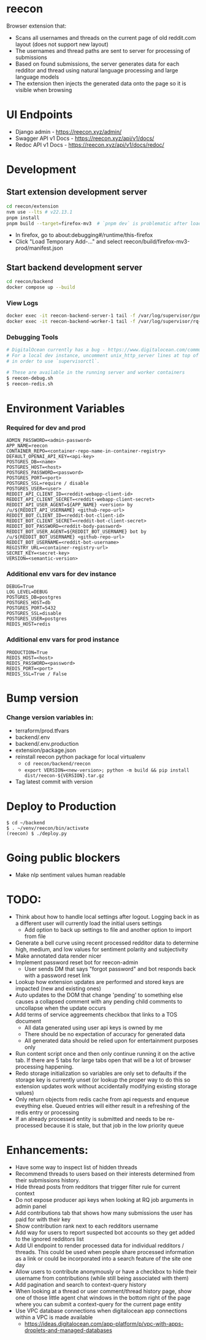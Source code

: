 # reecon
Browser extension that:
- Scans all usernames and threads on the current page of old reddit.com layout (does not support new layout)
- The usernames and thread paths are sent to server for processing of submissions
- Based on found submissions, the server generates data for each redditor and thread using natural language processing and large language models
- The extension then injects the generated data onto the page so it is visible when browsing

# UI Endpoints
- Django admin - https://reecon.xyz/admin/
- Swagger API v1 Docs - https://reecon.xyz/api/v1/docs/
- Redoc API v1 Docs - https://reecon.xyz/api/v1/docs/redoc/

# Development
## Start extension development server
```bash
cd reecon/extension
nvm use --lts # v22.13.1
pnpm install
pnpm build --target=firefox-mv3  # `pnpm dev` is problematic after loading the extension into the browser so use `pnpm build`
```
- In firefox, go to about:debugging#/runtime/this-firefox
- Click "Load Temporary Add-..." and select reecon/build/firefox-mv3-prod/manifest.json

## Start backend development server
```bash
cd reecon/backend
docker compose up --build
```

### View Logs
```bash
docker exec -it reecon-backend-server-1 tail -f /var/log/supervisor/gunicorn/app.log
docker exec -it reecon-backend-worker-1 tail -f /var/log/supervisor/rq-worker/worker.log
```

### Debugging Tools
```bash
# DigitalOcean currently has a bug - https://www.digitalocean.com/community/questions/app-platform-supervisor-error
# For a local dev instance, uncomment unix_http_server lines at top of supervisord.conf for server and worker
# in order to use `supervisorctl`.

# These are available in the running server and worker containers
$ reecon-debug.sh
$ reecon-redis.sh
```

# Environment Variables
### Required for dev and prod
```
ADMIN_PASSWORD=<admin-password>
APP_NAME=reecon
CONTAINER_REPO=<container-repo-name-in-container-registry>
DEFAULT_OPENAI_API_KEY=<api-key>
POSTGRES_DB=<name>
POSTGRES_HOST=<host>
POSTGRES_PASSWORD=<password>
POSTGRES_PORT=<port>
POSTGRES_SSL=require / disable
POSTGRES_USER=<user>
REDDIT_API_CLIENT_ID=<reddit-webapp-client-id>
REDDIT_API_CLIENT_SECRET=<reddit-webapp-client-secret>
REDDIT_API_USER_AGENT=${APP_NAME} <version> by /u/${REDDIT_API_USERNAME} <github-repo-url>
REDDIT_BOT_CLIENT_ID=<reddit-bot-client-id>
REDDIT_BOT_CLIENT_SECRET=<reddit-bot-client-secret>
REDDIT_BOT_PASSWORD=<reddit-body-password>
REDDIT_BOT_USER_AGENT=${REDDIT_BOT_USERNAME} bot by /u/${REDDIT_BOT_USERNAME} <github-repo-url>
REDDIT_BOT_USERNAME=<reddit-bot-username>
REGISTRY_URL=<container-registry-url>
SECRET_KEY=<secret-key>
VERSION=<semantic-version>
```

### Additional env vars for dev instance
```
DEBUG=True
LOG_LEVEL=DEBUG
POSTGRES_DB=postgres
POSTGRES_HOST=db
POSTGRES_PORT=5432
POSTGRES_SSL=disable
POSTGRES_USER=postgres
REDIS_HOST=redis
```

### Additional env vars for prod instance
```
PRODUCTION=True
REDIS_HOST=<host>
REDIS_PASSWORD=<password>
REDIS_PORT=<port>
REDIS_SSL=True / False
```

# Bump version
### Change version variables in:
- terraform/prod.tfvars
- backend/.env
- backend/.env.production
- extension/package.json
- reinstall reecon python package for local virtualenv
  - `cd reecon/backend/reecon`
  - `export VERSION=<new-version>; python -m build && pip install dist/reecon-${VERSION}.tar.gz`
- Tag latest commit with version

# Deploy to Production
```
$ cd ~/backend
$ . ~/venv/reecon/bin/activate
(reecon) $ ./deploy.py
```

# Going public blockers
- Make nlp sentiment values human readable

# TODO:
- Think about how to handle local settings after logout. Logging back in as a different user will currently load the initial users settings
    - Add option to back up settings to file and another option to import from file
- Generate a bell curve using recent processed redditor data to determine high, medium, and low values for sentiment polarity and subjectivity
- Make annotated data render nicer
- Implement password reset bot for reecon-admin
    - User sends DM that says "forgot password" and bot responds back with a password reset link
- Lookup how extension updates are performed and stored keys are impacted (new and existing ones)
- Auto updates to the DOM that change 'pending' to something else causes a collapsed comment with any pending child comments to uncollapse when the update occurs
- Add terms of service aggreements checkbox that links to a TOS document
    - All data generated using user api keys is owned by me
    - There should be no expectation of accuracy for generated data
    - All generated data should be relied upon for entertainment purposes only
- Run content script once and then only continue running it on the active tab. If there are 5 tabs for large tabs open that will be a lot of browser processing happening.
- Redo storage initialization so variables are only set to defaults if the storage key is currently unset (or lookup the proper way to do this so extension updates work without accidentally modifying existing storage values)
- Only return objects from redis cache from api requests and enqueue eveything else. Queued entries will either result in a refreshing of the redis entry or processing
- If an already processed entity is submitted and needs to be re-processed because it is stale, but that job in the low priority queue

# Enhancements:
- Have some way to inspect list of hidden threads
- Recommend threads to users based on their interests determined from their submissions history.
- Hide thread posts from redditors that trigger filter rule for current context
- Do not expose producer api keys when looking at RQ job arguments in admin panel
- Add contributions tab that shows how many submissions the user has paid for with their key
- Show contribution rank next to each redditors username
- Add way for users to report suspected bot accounts so they get added to the ignored redditors list
- Add UI endpoint to render processed data for individual redditors / threads. This could be used when people share processed information as a link or could be incorporated into a search feature of the site one day
- Allow users to contribute anonymously or have a checkbox to hide their username from contributions (while still being associated with them)
- Add pagination and search to context-query history
- When looking at a thread or user comment/thread history page, show one of those little agent chat windows in the bottom right of the page where you can submit a context-query for the current page entity
- Use VPC database connections when digitalocean app connections within a VPC is made available
  - https://ideas.digitalocean.com/app-platform/p/vpc-with-apps-droplets-and-managed-databases

